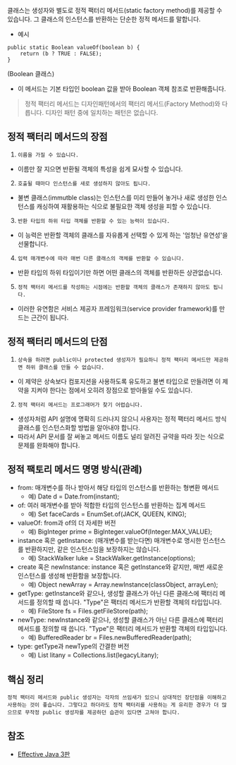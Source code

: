 클래스는 생성자와 별도로 정적 팩터리 메서드(static factory method)를 제공할 수 있습니다. 그 클래스의 인스턴스를 반환하는 단순한 정적 메서드를 말합니다.
* 예시
```
public static Boolean valueOf(boolean b) {
    return (b ? TRUE : FALSE);
}
```
(Boolean 클래스)
* 이 메서드는 기본 타입인 boolean 값을 받아 Boolean 객체 참조로 반환해줍니다.

> 정적 팩터리 메서드는 디자인패턴에서의 팩터리 메서드(Factory Method)와 다릅니다. 디자인 패턴 중에 일치하는 패턴은 없습니다.

## 정적 팩터리 메서드의 장점
1. ```이름을 가질 수 있습니다.```
  * 이름만 잘 지으면 반환될 객체의 특성을 쉽게 묘사할 수 있습니다.
2. ```호출될 때마다 인스턴스를 새로 생성하지 않아도 됩니다.```
  * 불변 클래스(immutble class)는 인스턴스를 미리 만들어 놓거나 새로 생성한 인스턴스를 캐싱하여 재활용하는 식으로 불필요한 객체 생성을 피할 수 있습니다.
3. ```반환 타입의 하위 타입 객체를 반환할 수 있는 능력이 있습니다.```
  * 이 능력은 반환할 객체의 클래스를 자유롭게 선택할 수 있게 하는 '엄청난 유연성'을 선물합니다.
4. ```입력 매개변수에 따라 매번 다른 클래스의 객체를 반환할 수 있습니다.```
  * 반환 타입의 하위 타입이기만 하면 어떤 클래스의 객체를 반환하든 상관없습니다.
5. ```정적 팩터리 메서드를 작성하는 시점에는 반환할 객체의 클래스가 존재하지 않아도 됩니다.```
  * 이러한 유연함은 서비스 제공자 프레임워크(service provider framework)를 만드는 근간이 됩니다.

## 정적 팩터리 메서드의 단점
1. ```상속을 하려면 public이나 protected 생성자가 필요하니 정적 팩터리 메서드만 제공하면 하위 클래스를 만들 수 없습니다.```
  * 이 제약은 상속보다 컴포지션을 사용하도록 유도하고 불변 타입으로 만들려면 이 제약을 지켜야 한다는 점에서 오히려 장점으로 받아들일 수도 있습니다.
2. ```정적 팩터리 메서드는 프로그래머가 찾기 어렵습니다.```
  * 생성자처럼 API 설명에 명확히 드러나지 않으니 사용자는 정적 팩터리 메서드 방식 클래스를 인스턴스화할 방법을 알아내야 합니다.
  * 따라서 API 문서를 잘 써놓고 메서드 이름도 널리 알려진 규약을 따라 짓는 식으로 문제를 완화해야 합니다.

## 정적 팩토리 메서드 명명 방식(관례)
* from: 매개변수를 하나 받아서 해당 타입의 인스턴스를 반환하는 형변환 메서드
  * 예) Date d = Date.from(instant);
* of: 여러 매개변수를 받아 적합한 타입의 인스턴스를 반환하는 집계 메서드
  * 예) Set<Rank> faceCards = EnumSet.of(JACK, QUEEN, KING);
* valueOf: from과 of의 더 자세한 버전
  * 예) BigInteger prime = BigInteger.valueOf(Integer.MAX_VALUE);
* instance 혹은 getInstance: (매개변수를 받는다면) 매개변수로 명시한 인스턴스를 반환하지만, 같은 인스턴스임을 보장하지는 않습니다.
  * 예) StackWalker luke = StackWalker.getInstance(options);
* create 혹은 newInstance: instance 혹은 getInstance와 같지만, 매번 새로운 인스턴스를 생성해 반환함을 보장합니다.
  * 예) Object newArray = Array.newInstance(classObject, arrayLen);
* getType: getInstance와 같으나, 생성할 클래스가 아닌 다른 클래스에 팩터리 메서드를 정의할 때 씁니다. "Type"은 팩터리 메서드가 반환할 객체의 타입입니다.
  * 예) FileStore fs = Files.getFileStore(path);
* newType: newInstance와 같으나, 생성할 클래스가 아닌 다른 클래스에 팩터리 메서드를 정의할 때 씁니다. "Type"은 팩터리 메서드가 반환할 객체의 타입입니다.
  * 예) BufferedReader br = Files.newBufferedReader(path);
* type: getType과 newType의 간결한 버전
  * 예) List<Complaint> litany = Collections.list(legacyLitany);

## 핵심 정리
```
정적 팩터리 메서드와 public 생성자는 각자의 쓰임새가 있으니 상대적인 장단점을 이해하고 사용하는 것이 좋습니다. 그렇다고 하더라도 정적 팩터리를 사용하는 게 유리한 경우가 더 많으므로 무작정 public 생성자를 제공하던 습관이 있다면 고쳐야 합니다.
```

## 참조
* [Effective Java 3판](http://www.kyobobook.co.kr/product/detailViewKor.laf?mallGb=KOR&ejkGb=KOR&barcode=9788966262281)